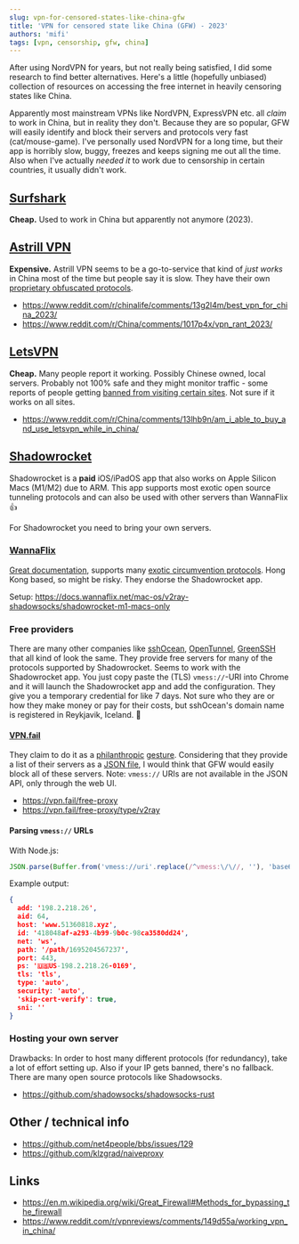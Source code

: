 ```yaml
---
slug: vpn-for-censored-states-like-china-gfw
title: 'VPN for censored state like China (GFW) - 2023'
authors: 'mifi'
tags: [vpn, censorship, gfw, china]
---
```


After using NordVPN for years, but not really being satisfied, I did some research to find better alternatives. Here's a little (hopefully unbiased) collection of resources on accessing the free internet in heavily censoring states like China.

<!--truncate-->

Apparently most mainstream VPNs like NordVPN, ExpressVPN etc. all *claim* to work in China, but in reality they don't. Because they are so popular, GFW will easily identify and block their servers and protocols very fast (cat/mouse-game). I've personally used NordVPN for a long time, but their app is horribly slow, buggy, freezes and keeps signing me out all the time. Also when I've actually *needed it* to work due to censorship in certain countries, it usually didn't work.

## [Surfshark](https://surfshark.com/)

**Cheap.** Used to work in China but apparently not anymore (2023).

## [Astrill VPN](https://www.astrill.com/)

**Expensive.** Astrill VPN seems to be a go-to-service that kind of *just works* in China most of the time but people say it is slow. They have their own [proprietary obfuscated protocols](https://www.astrill.com/features/vpn-protocols).

- https://www.reddit.com/r/chinalife/comments/13g2l4m/best_vpn_for_china_2023/
- https://www.reddit.com/r/China/comments/1017p4x/vpn_rant_2023/

## [LetsVPN](https://letsvpn.world/)

**Cheap.** Many people report it working. Possibly Chinese owned, local servers. Probably not 100% safe and they might monitor traffic - some reports of people getting [banned from visiting certain sites](https://www.reddit.com/r/vpnreviews/comments/149d55a/working_vpn_in_china/jo6xps5/). Not sure if it works on all sites.

- https://www.reddit.com/r/China/comments/13lhb9n/am_i_able_to_buy_and_use_letsvpn_while_in_china/

## [Shadowrocket](https://apps.apple.com/ca/app/shadowrocket/id932747118)

Shadowrocket is a **paid** iOS/iPadOS app that also works on Apple Silicon Macs (M1/M2) due to ARM. This app supports most exotic open source tunneling protocols and can also be used with other servers than WannaFlix 👍

For Shadowrocket you need to bring your own servers.

### [WannaFlix](https://wannaflix.com/)

[Great documentation](https://docs.wannaflix.net/), supports many [exotic circumvention protocols](https://docs.wannaflix.net/which-protocol-to-choose). Hong Kong based, so might be risky. They endorse the Shadowrocket app.

Setup: https://docs.wannaflix.net/mac-os/v2ray-shadowsocks/shadowrocket-m1-macs-only

### Free providers

There are many other companies like [sshOcean](https://sshocean.com/), [OpenTunnel](https://opentunnel.net/), [GreenSSH](https://greenssh.com/) that all kind of look the same. They provide free servers for many of the protocols supported by Shadowrocket. Seems to work with the Shadowrocket app. You just copy paste the (TLS) `vmess://`-URI into Chrome and it will launch the Shadowrocket app and add the configuration. They give you a temporary credential for like 7 days. Not sure who they are or how they make money or pay for their costs, but sshOcean's domain name is registered in Reykjavik, Iceland. 🤔

#### [VPN.fail](https://vpn.fail/)

They claim to do it as a [philanthropic](https://vpn.fail/faq) [gesture](https://vpn.fail/about). Considering that they provide a list of their servers as a [JSON file](https://vpn.fail/free-proxy/json), I would think that GFW would easily block all of these servers. Note: `vmess://` URIs are not available in the JSON API, only through the web UI.

- https://vpn.fail/free-proxy
- https://vpn.fail/free-proxy/type/v2ray

#### Parsing `vmess://` URLs

With Node.js:

```js
JSON.parse(Buffer.from('vmess://uri'.replace(/^vmess:\/\//, ''), 'base64').toString())
```

Example output:
```json
{
  add: '198.2.218.26',
  aid: 64,
  host: 'www.51360818.xyz',
  id: '418048af-a293-4b99-9b0c-98ca3580dd24',
  net: 'ws',
  path: '/path/1695204567237',
  port: 443,
  ps: '🇺🇸US-198.2.218.26-0169',
  tls: 'tls',
  type: 'auto',
  security: 'auto',
  'skip-cert-verify': true,
  sni: ''
}
```

### Hosting your own server

Drawbacks: In order to host many different protocols (for redundancy), take a lot of effort setting up. Also if your IP gets banned, there's no fallback. There are many open source protocols like Shadowsocks.

- https://github.com/shadowsocks/shadowsocks-rust

## Other / technical info
- https://github.com/net4people/bbs/issues/129
- https://github.com/klzgrad/naiveproxy

## Links
- https://en.m.wikipedia.org/wiki/Great_Firewall#Methods_for_bypassing_the_firewall
- https://www.reddit.com/r/vpnreviews/comments/149d55a/working_vpn_in_china/
